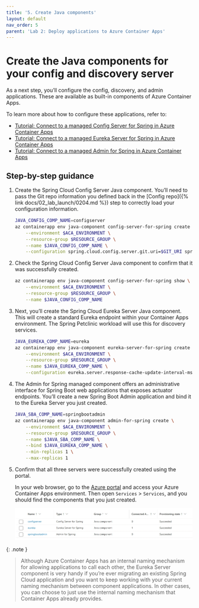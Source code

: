 ```yaml
---
title: '5. Create Java components'  
layout: default  
nav_order: 5  
parent: 'Lab 2: Deploy applications to Azure Container Apps'
---
```


# Create the Java components for your config and discovery server

As a next step, you’ll configure the config, discovery, and admin applications. These are available as built-in components of Azure Container Apps.

To learn more about how to configure these applications, refer to:

- [Tutorial: Connect to a managed Config Server for Spring in Azure Container Apps](https://learn.microsoft.com/azure/container-apps/java-config-server)
- [Tutorial: Connect to a managed Eureka Server for Spring in Azure Container Apps](https://learn.microsoft.com/azure/container-apps/java-eureka-server)
- [Tutorial: Connect to a managed Admin for Spring in Azure Container Apps](https://learn.microsoft.com/en-us/azure/container-apps/java-admin)

## Step-by-step guidance

1.  Create the Spring Cloud Config Server Java component. You’ll need to pass the Git repo information you defined back in the [Config repo]({% link docs/02_lab_launch/0204.md %}) step to correctly load your configuration information.

    ```bash
    JAVA_CONFIG_COMP_NAME=configserver
    az containerapp env java-component config-server-for-spring create \
        --environment $ACA_ENVIRONMENT \
        --resource-group $RESOURCE_GROUP \
        --name $JAVA_CONFIG_COMP_NAME \
        --configuration spring.cloud.config.server.git.uri=$GIT_URI spring.cloud.config.server.git.search-paths=$SEARCH_PATH spring.cloud.config.server.git.default-label=$LABEL
    ```

1.  Check the Spring Cloud Config Server Java component to confirm that it was successfully created.

    ```bash
    az containerapp env java-component config-server-for-spring show \
        --environment $ACA_ENVIRONMENT \
        --resource-group $RESOURCE_GROUP \
        --name $JAVA_CONFIG_COMP_NAME
    ```

1.  Next, you’ll create the Spring Cloud Eureka Server Java component. This will create a standard Eureka endpoint within your Container Apps environment. The Spring Petclinic workload will use this for discovery services.

    ```bash
    JAVA_EUREKA_COMP_NAME=eureka
    az containerapp env java-component eureka-server-for-spring create \
        --environment $ACA_ENVIRONMENT \
        --resource-group $RESOURCE_GROUP \
        --name $JAVA_EUREKA_COMP_NAME \
        --configuration eureka.server.response-cache-update-interval-ms=10000
    ```

1.  The Admin for Spring managed component offers an administrative interface for Spring Boot web applications that exposes actuator endpoints. You’ll create a new Spring Boot Admin application and bind it to the Eureka Server you just created.

    ```bash
    JAVA_SBA_COMP_NAME=springbootadmin
    az containerapp env java-component admin-for-spring create \
        --environment $ACA_ENVIRONMENT \
        --resource-group $RESOURCE_GROUP \
        --name $JAVA_SBA_COMP_NAME \
        --bind $JAVA_EUREKA_COMP_NAME \
        --min-replicas 1 \
        --max-replicas 1
    ```

1.  Confirm that all three servers were successfully created using the portal. 

    In your web browser, go to the [Azure portal](http://portal.azure.com/) and access your Azure Container Apps environment. Then open `Services` \> `Services`, and you should find the components that you just created.

    ![managed components](../../images/managed-components.png)

{: .note }
> Although Azure Container Apps has an internal naming mechanism for allowing applications to call each other, the Eureka Server component is very handy if you’re ever migrating an existing Spring Cloud application and you want to keep working with your current naming mechanism between component applications. In other cases, you can choose to just use the internal naming mechanism that Container Apps already provides.

